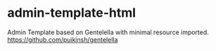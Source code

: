 # admin-template-html
Admin Template based on Gentelella with minimal resource imported. https://github.com/puikinsh/gentelella
